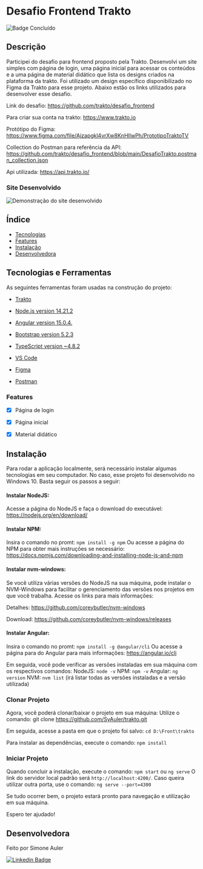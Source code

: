 
# Desafio Frontend Trakto

![Badge Concluído](http://img.shields.io/static/v1?label=STATUS&message=Concluído&color=GREEN&style=for-the-badge)


## Descrição
Participei do desafio para frontend proposto pela Trakto. Desenvolvi um site simples com página de login, uma página inicial para acessar os conteúdos e a uma página de material didático que lista os designs criados na plataforma da trakto. Foi utilizado um design específico disponibilizado no Figma da Trakto para esse projeto. Abaixo estão os links utilizados para desenvolver esse desafio.

Link do desafio:
https://github.com/trakto/desafio_frontend

Para criar sua conta na trakto:
https://www.trakto.io

Protótipo do Figma:
https://www.figma.com/file/Ajzapgkl4vrXw8KnHlIwPh/PrototipoTraktoTV

Collection do Postman para referência da API:
https://github.com/trakto/desafio_frontend/blob/main/DesafioTrakto.postman_collection.json

Api utilizada:
https://api.trakto.io/


### Site Desenvolvido
![Demonstração do site desenvolvido](./src/assets/gif/trakto-app.gif)


## Índice
<!--ts-->
   * [Tecnologias](#tecnologias)
   * [Features](#features)
   * [Instalação](#instalacao)
   * [Desenvolvedora](#desenvolvedora)
<!--te-->

## Tecnologias e Ferramentas

As seguintes ferramentas foram usadas na construção do projeto:

- [Trakto](https://www.trakto.io/)
- [Node.js version 14.21.2](https://nodejs.org/en)
- [Angular version 15.0.4.](https://angular.io/)
- [Bootstrap version 5.2.3](https://getbootstrap.com/docs/5.0/getting-started/introduction/)
- [TypeScript version ~4.8.2](https://www.typescriptlang.org/)

- [VS Code](https://code.visualstudio.com/download)
- [Figma](https://www.figma.com/downloads/)
- [Postman](https://www.postman.com/downloads/)

### Features

- [x] Página de login
- [x] Página inicial
- [x] Material didático


## Instalação

Para rodar a aplicação localmente, será necessário instalar algumas tecnologias em seu computador. No caso, esse projeto foi desenvolvido no Windows 10. Basta seguir os passos a seguir:


#### Instalar NodeJS:
Acesse a página do NodeJS e faça o download do executável:
https://nodejs.org/en/download/


#### Instalar NPM:
Insira o comando no promt: `npm install -g npm`
Ou acesse a página do NPM para obter mais instruções se necessário:
https://docs.npmjs.com/downloading-and-installing-node-js-and-npm


#### Instalar nvm-windows:
Se você utiliza várias versões do NodeJS na sua máquina, pode instalar o NVM-Windows para facilitar o gerenciamento das versões nos projetos em que você trabalha. Acesse os links para mais informações:

Detalhes: https://github.com/coreybutler/nvm-windows

Download: https://github.com/coreybutler/nvm-windows/releases


#### Instalar Angular:
Insira o comando no promt: `npm install -g @angular/cli`
Ou acesse a página para do Angular para mais informações:
https://angular.io/cli

Em seguida, você pode verificar as versões instaladas em sua máquina com os respectivos comandos:
NodeJS: `node -v`
NPM: `npm -v`
Angular: `ng version`
NVM: `nvm list` (irá listar todas as versões instaladas e a versão utilizada)


### Clonar Projeto
Agora, você poderá clonar/baixar o projeto em sua máquina:
Utilize o comando: git clone https://github.com/SyAuler/trakto.git

Em seguida, acesse a pasta em que o projeto foi salvo: `cd D:\Front\trakto`

Para instalar as dependências, execute o comando: `npm install`


### Iniciar Projeto
Quando concluir a instalação, execute o comando: `npm start` ou `ng serve`
O link do servidor local padrão será `http://localhost:4200/`. Caso queira utilizar outra porta, use o comando: `ng serve --port=4300`

Se tudo ocorrer bem, o projeto estará pronto para navegação e utilização em sua máquina.

Espero ter ajudado!


## Desenvolvedora

Feito por Simone Auler

[![Linkedin Badge](https://img.shields.io/badge/-Simone-blue?style=flat-square&logo=Linkedin&logoColor=white&link=https://www.linkedin.com/in/simone-auler/)](https://www.linkedin.com/in/simone-auler/)
